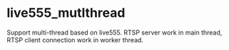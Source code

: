 # live555_mutlthread

Support multi-thread based on live555.
RTSP server work in main thread, RTSP client connection work in worker thread.
